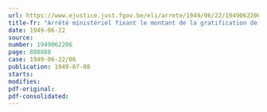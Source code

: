 ```yaml
---
url: https://www.ejustice.just.fgov.be/eli/arrete/1949/06/22/1949062206/justel
title-fr: "Arrêté ministériel fixant le montant de la gratification de vacances à allouer aux apprentis non-rémunérés pour l'exercice 1948"
date: 1949-06-22
source:
number: 1949062206
page: 888888
case: 1949-06-22/06
publication: 1949-07-08
starts:
modifies:
pdf-original:
pdf-consolidated:
---
```


